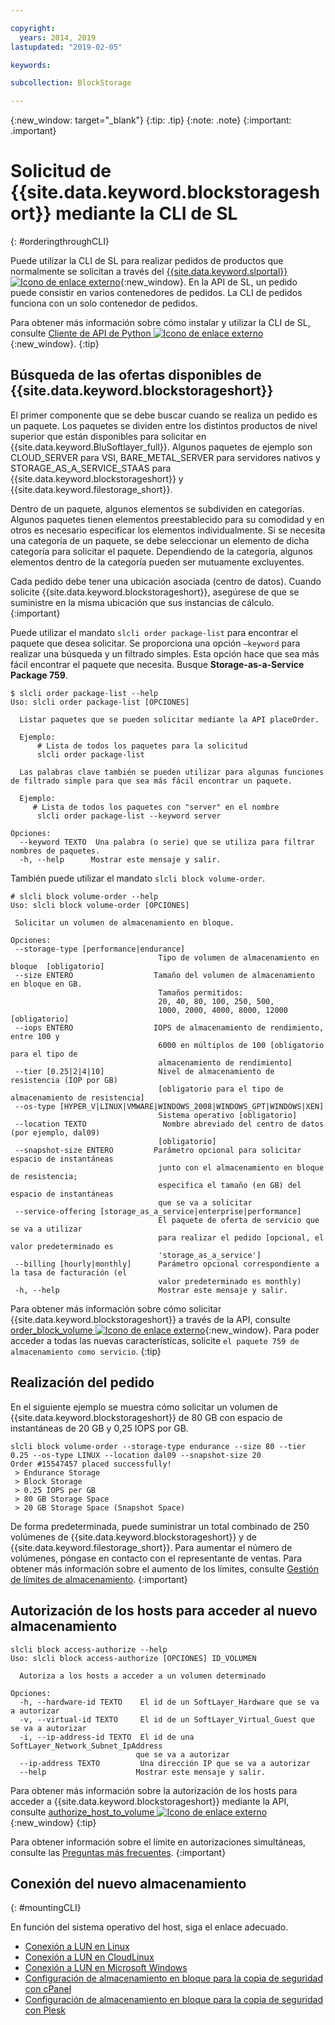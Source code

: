 ```yaml
---

copyright:
  years: 2014, 2019
lastupdated: "2019-02-05"

keywords:

subcollection: BlockStorage

---
```

{:new_window: target="_blank"}
{:tip: .tip}
{:note: .note}
{:important: .important}

# Solicitud de {{site.data.keyword.blockstorageshort}} mediante la CLI de SL
{: #orderingthroughCLI}

Puede utilizar la CLI de SL para realizar pedidos de productos que normalmente se solicitan a través del [{{site.data.keyword.slportal}} ![Icono de enlace externo](../../icons/launch-glyph.svg "Icono de enlace externo")](https://control.softlayer.com/){:new_window}. En la API de SL, un pedido puede consistir en varios contenedores de pedidos. La CLI de pedidos funciona con un solo contenedor de pedidos.

Para obtener más información sobre cómo instalar y utilizar la CLI de SL, consulte [Cliente de API de Python ![Icono de enlace externo](../../icons/launch-glyph.svg "Icono de enlace externo")](https://softlayer-python.readthedocs.io/en/latest/cli.html){:new_window}.
{:tip}

## Búsqueda de las ofertas disponibles de {{site.data.keyword.blockstorageshort}}

El primer componente que se debe buscar cuando se realiza un pedido es un paquete. Los paquetes se dividen entre los distintos productos de nivel superior que están disponibles para solicitar en {{site.data.keyword.BluSoftlayer_full}}. Algunos paquetes de ejemplo son CLOUD_SERVER para VSI, BARE_METAL_SERVER para servidores nativos y STORAGE_AS_A_SERVICE_STAAS para {{site.data.keyword.blockstorageshort}} y {{site.data.keyword.filestorage_short}}.

Dentro de un paquete, algunos elementos se subdividen en categorías. Algunos paquetes tienen elementos preestablecido para su comodidad y en otros es necesario especificar los elementos individualmente. Si se necesita una categoría de un paquete, se debe seleccionar un elemento de dicha categoría para solicitar el paquete. Dependiendo de la categoría, algunos elementos dentro de la categoría pueden ser mutuamente excluyentes.

Cada pedido debe tener una ubicación asociada (centro de datos). Cuando solicite {{site.data.keyword.blockstorageshort}}, asegúrese de que se suministre en la misma ubicación que sus instancias de cálculo.
{:important}

Puede utilizar el mandato `slcli order package-list` para encontrar el paquete que desea solicitar. Se proporciona una opción `–keyword` para realizar una búsqueda y un filtrado simples. Esta opción hace que sea más fácil encontrar el paquete que necesita. Busque **Storage-as-a-Service Package 759**.

```
$ slcli order package-list --help
Uso: slcli order package-list [OPCIONES]

  Listar paquetes que se pueden solicitar mediante la API placeOrder.

  Ejemplo:
      # Lista de todos los paquetes para la solicitud
      slcli order package-list

  Las palabras clave también se pueden utilizar para algunas funciones de filtrado simple para que sea más fácil encontrar un paquete.

  Ejemplo:
     # Lista de todos los paquetes con "server" en el nombre
      slcli order package-list --keyword server

Opciones:
  --keyword TEXTO  Una palabra (o serie) que se utiliza para filtrar nombres de paquetes.
  -h, --help      Mostrar este mensaje y salir.
```

También puede utilizar el mandato `slcli block volume-order`.

```
# slcli block volume-order --help
Uso: slcli block volume-order [OPCIONES]

 Solicitar un volumen de almacenamiento en bloque.

Opciones:
 --storage-type [performance|endurance]
                                 Tipo de volumen de almacenamiento en bloque  [obligatorio]
 --size ENTERO                  Tamaño del volumen de almacenamiento en bloque en GB.
                                 Tamaños permitidos:
                                 20, 40, 80, 100, 250, 500,
                                 1000, 2000, 4000, 8000, 12000  [obligatorio]
 --iops ENTERO                  IOPS de almacenamiento de rendimiento, entre 100 y
                                 6000 en múltiplos de 100 [obligatorio para el tipo de
                                 almacenamiento de rendimiento]
 --tier [0.25|2|4|10]            Nivel de almacenamiento de resistencia (IOP por GB)
                                 [obligatorio para el tipo de almacenamiento de resistencia]
 --os-type [HYPER_V|LINUX|VMWARE|WINDOWS_2008|WINDOWS_GPT|WINDOWS|XEN]
                                 Sistema operativo [obligatorio]
 --location TEXTO                 Nombre abreviado del centro de datos (por ejemplo, dal09)
                                 [obligatorio]
 --snapshot-size ENTERO         Parámetro opcional para solicitar espacio de instantáneas
                                 junto con el almacenamiento en bloque de resistencia;
                                 especifica el tamaño (en GB) del espacio de instantáneas
                                 que se va a solicitar
 --service-offering [storage_as_a_service|enterprise|performance]
                                 El paquete de oferta de servicio que se va a utilizar
                                 para realizar el pedido [opcional, el valor predeterminado es
                                 'storage_as_a_service']
 --billing [hourly|monthly]      Parámetro opcional correspondiente a la tasa de facturación (el
                                 valor predeterminado es monthly)
 -h, --help                      Mostrar este mensaje y salir.
```

Para obtener más información sobre cómo solicitar {{site.data.keyword.blockstorageshort}} a través de la API, consulte [order_block_volume ![Icono de enlace externo](../../icons/launch-glyph.svg "Icono de enlace externo")](https://softlayer-python.readthedocs.io/en/latest/api/managers/block.html#SoftLayer.managers.block.BlockStorageManager.order_block_volume){:new_window}.
Para poder acceder a todas las nuevas características, solicite `el paquete 759 de almacenamiento como servicio`.
{:tip}


## Realización del pedido

En el siguiente ejemplo se muestra cómo solicitar un volumen de {{site.data.keyword.blockstorageshort}} de 80 GB con espacio de instantáneas de 20 GB y 0,25 IOPS por GB.

```
slcli block volume-order --storage-type endurance --size 80 --tier 0.25 --os-type LINUX --location dal09 --snapshot-size 20
Order #15547457 placed successfully!
 > Endurance Storage
 > Block Storage
 > 0.25 IOPS per GB
 > 80 GB Storage Space
 > 20 GB Storage Space (Snapshot Space)
```

De forma predeterminada, puede suministrar un total combinado de 250 volúmenes de {{site.data.keyword.blockstorageshort}} y de {{site.data.keyword.filestorage_short}}. Para aumentar el número de volúmenes, póngase en contacto con el representante de ventas. Para obtener más información sobre el aumento de los límites, consulte [Gestión de límites de almacenamiento](/docs/infrastructure/BlockStorage?topic=BlockStorage-managingstoragelimits).
{:important}

## Autorización de los hosts para acceder al nuevo almacenamiento

```
slcli block access-authorize --help
Uso: slcli block access-authorize [OPCIONES] ID_VOLUMEN

  Autoriza a los hosts a acceder a un volumen determinado

Opciones:
  -h, --hardware-id TEXTO    El id de un SoftLayer_Hardware que se va a autorizar
  -v, --virtual-id TEXTO     El id de un SoftLayer_Virtual_Guest que se va a autorizar
  -i, --ip-address-id TEXTO  El id de una SoftLayer_Network_Subnet_IpAddress
                            que se va a autorizar
  --ip-address TEXTO         Una dirección IP que se va a autorizar
  --help                    Mostrar este mensaje y salir.
```

Para obtener más información sobre la autorización de los hosts para acceder a {{site.data.keyword.blockstorageshort}} mediante la API, consulte [authorize_host_to_volume ![Icono de enlace externo](../../icons/launch-glyph.svg "Icono de enlace externo")](https://softlayer-python.readthedocs.io/en/latest/api/managers/block.html#SoftLayer.managers.block.BlockStorageManager.authorize_host_to_volume){:new_window}
{:tip}

Para obtener información sobre el límite en autorizaciones simultáneas, consulte las [Preguntas más frecuentes](/docs/infrastructure/BlockStorage?topic=BlockStorage-faqs).
{:important}

## Conexión del nuevo almacenamiento
{: #mountingCLI}

En función del sistema operativo del host, siga el enlace adecuado.
- [Conexión a LUN en Linux](/docs/infrastructure/BlockStorage?topic=BlockStorage-mountingLinux)
- [Conexión a LUN en CloudLinux](/docs/infrastructure/BlockStorage?topic=BlockStorage-mountingCloudLinux)
- [Conexión a LUN en Microsoft Windows](/docs/infrastructure/BlockStorage?topic=BlockStorage-mountingWindows)
- [Configuración de almacenamiento en bloque para la copia de seguridad con cPanel](/docs/infrastructure/BlockStorage?topic=BlockStorage-cPanelBackups)
- [Configuración de almacenamiento en bloque para la copia de seguridad con Plesk](/docs/infrastructure/BlockStorage?topic=BlockStorage-PleskBackups)
